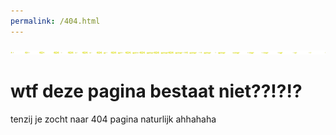 ```yaml
---
permalink: /404.html
---
```




<html>
    <head>
        <link rel="stylesheet" type="text/css" href="stijls.css">
    </head>
    <body>
        <img src="afbeeldingen/404.gif">
        <h1>
            wtf deze pagina bestaat niet??!?!?
        </h1>
    tenzij je zocht naar 404 pagina naturlijk ahhahaha
    </body>
</html>
